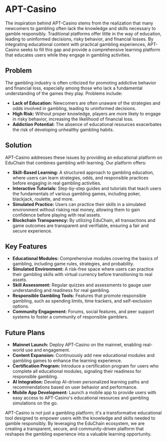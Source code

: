 # APT-Casino

The inspiration behind APT-Casino stems from the realization that many newcomers to gambling often lack the knowledge and skills necessary to gamble responsibly. Traditional platforms offer little in the way of education, leading to uninformed decisions, risky behavior, and financial losses. By integrating educational content with practical gambling experiences, APT-Casino seeks to fill this gap and provide a comprehensive learning platform that educates users while they engage in gambling activities.

## Problem
The gambling industry is often criticized for promoting addictive behavior and financial loss, especially among those who lack a fundamental understanding of the games they play. Problems include:

- **Lack of Education:** Newcomers are often unaware of the strategies and odds involved in gambling, leading to uninformed decisions.
- **High Risk:** Without proper knowledge, players are more likely to engage in risky behavior, increasing the likelihood of financial loss.
- **Addiction Potential:** The absence of educational resources exacerbates the risk of developing unhealthy gambling habits.

## Solution
APT-Casino addresses these issues by providing an educational platform on EduChain that combines gambling with learning. Our platform offers:

- **Skill-Based Learning:** A structured approach to gambling education, where users can learn strategies, odds, and responsible practices before engaging in real gambling activities.
- **Interactive Tutorials:** Step-by-step guides and tutorials that teach users the fundamentals of various gambling games, including poker, blackjack, roulette, and more.
- **Simulated Practice:** Users can practice their skills in a simulated environment without risking real money, allowing them to gain confidence before playing with real assets.
- **Blockchain Transparency:** By utilizing EduChain, all transactions and game outcomes are transparent and verifiable, ensuring a fair and secure experience.

## Key Features
- **Educational Modules:** Comprehensive modules covering the basics of gambling, including game rules, strategies, and probability.
- **Simulated Environment:** A risk-free space where users can practice their gambling skills with virtual currency before transitioning to real assets.
- **Skill Assessment:** Regular quizzes and assessments to gauge user understanding and readiness for real gambling.
- **Responsible Gambling Tools:** Features that promote responsible gambling, such as spending limits, time trackers, and self-exclusion options.
- **Community Engagement:** Forums, social features, and peer support systems to foster a community of responsible gamblers.

## Future Plans
- **Mainnet Launch:** Deploy APT-Casino on the mainnet, enabling real-world use and engagement.
- **Content Expansion:** Continuously add new educational modules and gambling games to enhance the learning experience.
- **Certification Program:** Introduce a certification program for users who complete all educational modules, signaling their readiness for responsible gambling.
- **AI Integration:** Develop AI-driven personalized learning paths and recommendations based on user behavior and performance.
- **Mobile App Development:** Launch a mobile app to provide users with easy access to APT-Casino's educational resources and gambling simulations on the go.

APT-Casino is not just a gambling platform; it's a transformative educational tool designed to empower users with the knowledge and skills needed to gamble responsibly. By leveraging the EduChain ecosystem, we are creating a transparent, secure, and community-driven platform that reshapes the gambling experience into a valuable learning opportunity.
